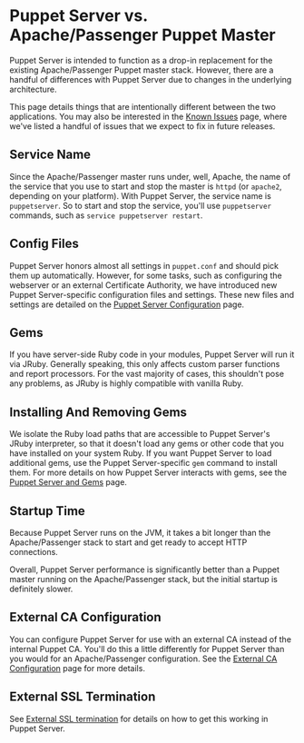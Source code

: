 # Puppet Server vs. Apache/Passenger Puppet Master

Puppet Server is intended to function as a drop-in replacement for the existing
Apache/Passenger Puppet master stack. However, there are a handful of differences with Puppet Server due to changes in the underlying architecture.

This page details things that are intentionally different between the two
applications. You may also be interested in the [Known Issues](./known_issues.markdown)
page, where we've listed a handful of issues that we expect to fix in future releases.

## Service Name

Since the Apache/Passenger master runs under, well, Apache, the name of the service
that you use to start and stop the master is `httpd` (or `apache2`, depending
on your platform). With Puppet Server, the service name is `puppetserver`. So
to start and stop the service, you'll use `puppetserver` commands, such as `service puppetserver restart`.

## Config Files

Puppet Server honors almost all settings in `puppet.conf` and should pick them
up automatically. However, for some tasks, such as configuring the webserver or an external Certificate Authority, we have introduced new Puppet Server-specific configuration files and settings. These new files and settings are detailed on the [Puppet Server Configuration](./configuration.markdown) page.

## Gems

If you have server-side Ruby code in your modules, Puppet Server will run it via
JRuby. Generally speaking, this only affects custom parser functions and report
processors. For the vast majority of cases, this shouldn't pose any problems, as JRuby is highly compatible with vanilla Ruby.

## Installing And Removing Gems

We isolate the Ruby load paths that are accessible to Puppet Server's
JRuby interpreter, so that it doesn't load any gems or other code that
you have installed on your system Ruby. If you want Puppet Server to load additional gems, use the Puppet Server-specific `gem` command to install them. For more details on how Puppet Server interacts with gems, see the [Puppet Server and Gems](./gems.markdown)
page.

## Startup Time

Because Puppet Server runs on the JVM, it takes a bit longer than the Apache/Passenger stack to start and get ready to accept HTTP connections.

Overall, Puppet Server performance is significantly better than a Puppet master running on the Apache/Passenger stack, but the initial startup is definitely slower.

## External CA Configuration

You can configure Puppet Server for use with an external CA instead of the
internal Puppet CA. You'll do this a little differently for Puppet Server than you would for an Apache/Passenger configuration. See the
[External CA Configuration](./external_ca_configuration.markdown) page for
more details.

## External SSL Termination

See [External SSL termination](external_ssl_termination.markdown) for details on
how to get this working in Puppet Server.